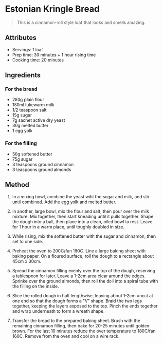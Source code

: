 # Estonian Kringle Bread

> This is a cinnamon-roll style loaf that looks and smells amazing.

## Attributes

- Servings: 1 loaf
- Prep time: 30 minutes + 1 hour rising time
- Cooking time: 20 minutes

## Ingredients

### For the bread

- 280g plain flour
- 180ml lukewarm milk
- 1/2 teaspoon salt
- 15g sugar
- 7g sachet active dry yeast
- 30g melted butter
- 1 egg yolk

### For the filling

- 50g softened butter
- 75g sugar
- 3 teaspoons ground cinnamon
- 3 teaspoons ground almonds

## Method

1. In a mixing bowl, combine the yeast wiht the sugar and milk, and stir until combined. Add the egg yolk and melted butter.

2. In another, large bowl, mix the flour and salt, then pour over the milk mixture. Mix together, then start kneading until it pulls together. Shape the dough into a ball, then place into a clean, oiled bowl to rest. Leave for 1 hour in a warm place, until toughly doubled in size.

3. While rising, mix the softened butter with the sugar and cinnamon, then set to one side.

4. Preheat the oven to 200C/fan 180C. Line a large baking sheet with baking paper. On a floured surface, roll the dough to a rectangle about 45cm x 30cm.

5. Spread the cinnamon filling evenly over the top of the dough, reserving a tablespoon for later. Leave a 1-2cm area clear around the edges. Sprinke over the ground almonds, then roll the doll into a spiral tube with the filling on the inside.

6. Slice the rolled dough in half lengthwise, leaving about 1-2cm uncut at one end so that the dough forms a "V" shape. Braid the two legs together, keeping the layers exposed to the top. Pinch the ends together and wrap underneath to form a wreath shape.

7. Transfer the bread to the prepared baking sheet. Brush with the remaining cinnamon filling, then bake for 20-25 minutes until golden brown. For the last 10 minutes reduce the over temperature to 180C/fan 160C. Remove from the oven and cool on a wire rack.

